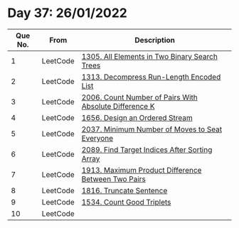 # Day 37: 26/01/2022

| Que No. | From | Description |
| --- | --- | --- |
| 1 | LeetCode | [1305. All Elements in Two Binary Search Trees](https://leetcode.com/problems/all-elements-in-two-binary-search-trees/) |
| 2 | LeetCode | [1313. Decompress Run-Length Encoded List](https://leetcode.com/problems/decompress-run-length-encoded-list/) |
| 3 | LeetCode | [2006. Count Number of Pairs With Absolute Difference K](https://leetcode.com/problems/count-number-of-pairs-with-absolute-difference-k/) |
| 4 | LeetCode | [1656. Design an Ordered Stream](https://leetcode.com/problems/design-an-ordered-stream/) |
| 5 | LeetCode | [2037. Minimum Number of Moves to Seat Everyone](https://leetcode.com/problems/minimum-number-of-moves-to-seat-everyone/) |
| 6 | LeetCode | [2089. Find Target Indices After Sorting Array](https://leetcode.com/problems/find-target-indices-after-sorting-array/) |
| 7 | LeetCode | [1913. Maximum Product Difference Between Two Pairs](https://leetcode.com/problems/maximum-product-difference-between-two-pairs/) |
| 8 | LeetCode | [1816. Truncate Sentence](https://leetcode.com/problems/truncate-sentence/) |
| 9 | LeetCode | [1534. Count Good Triplets](https://leetcode.com/problems/count-good-triplets/) |
| 10 | LeetCode | []() |
